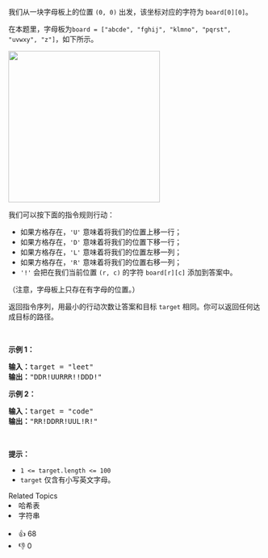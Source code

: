 <p>我们从一块字母板上的位置&nbsp;<code>(0, 0)</code>&nbsp;出发，该坐标对应的字符为&nbsp;<code>board[0][0]</code>。</p>

<p>在本题里，字母板为<code>board = ["abcde", "fghij", "klmno", "pqrst", "uvwxy", "z"]</code>，如下所示。</p>

<p><img alt="" src="https://assets.leetcode.com/uploads/2019/07/28/azboard.png" style="width: 300px;" /></p>

<p>我们可以按下面的指令规则行动：</p>

<ul> 
 <li>如果方格存在，<code>'U'</code>&nbsp;意味着将我们的位置上移一行；</li> 
 <li>如果方格存在，<code>'D'</code>&nbsp;意味着将我们的位置下移一行；</li> 
 <li>如果方格存在，<code>'L'</code>&nbsp;意味着将我们的位置左移一列；</li> 
 <li>如果方格存在，<code>'R'</code>&nbsp;意味着将我们的位置右移一列；</li> 
 <li><code>'!'</code>&nbsp;会把在我们当前位置 <code>(r, c)</code> 的字符&nbsp;<code>board[r][c]</code>&nbsp;添加到答案中。</li> 
</ul>

<p>（注意，字母板上只存在有字母的位置。）</p>

<p>返回指令序列，用最小的行动次数让答案和目标&nbsp;<code>target</code>&nbsp;相同。你可以返回任何达成目标的路径。</p>

<p>&nbsp;</p>

<p><strong>示例 1：</strong></p>

<pre>
<strong>输入：</strong>target = "leet"
<strong>输出：</strong>"DDR!UURRR!!DDD!"
</pre>

<p><strong>示例 2：</strong></p>

<pre>
<strong>输入：</strong>target = "code"
<strong>输出：</strong>"RR!DDRR!UUL!R!"
</pre>

<p>&nbsp;</p>

<p><strong>提示：</strong></p>

<ul> 
 <li><code>1 &lt;= target.length &lt;= 100</code></li> 
 <li><code>target</code>&nbsp;仅含有小写英文字母。</li> 
</ul>

<div><div>Related Topics</div><div><li>哈希表</li><li>字符串</li></div></div><br><div><li>👍 68</li><li>👎 0</li></div>